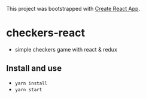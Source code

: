 This project was bootstrapped with [Create React App](https://github.com/facebook/create-react-app).

# checkers-react
* simple checkers game with react & redux

## Install and use
* ```yarn install```
* ```yarn start```
